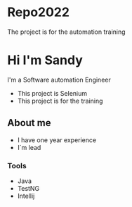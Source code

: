 # Repo2022
The project is for the automation training

# Hi I'm Sandy 
I'm a Software automation Engineer

- This project is Selenium
- This project is for the training 

## About me 
- I have one year experience
- I´m lead  

### Tools 
- Java
- TestNG
- Intellij




